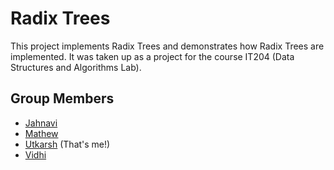 # Radix Trees
This project implements Radix Trees and demonstrates how Radix Trees are implemented. It was taken up as a project for the course IT204 (Data Structures and Algorithms Lab).

## Group Members
* [Jahnavi](https://github.com/Jahnavi-Tirunagari)
* [Mathew](https://github.com/MathewMedayil)
* [Utkarsh](https://github.com/utkarsh23) (That's me!)
* [Vidhi](https://github.com/Vidhi06)
